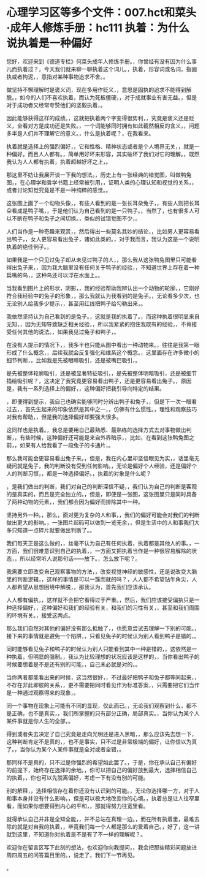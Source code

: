 # 心理学习区等多个文件：007.hct和菜头·成年人修炼手册：hc111 执着：为什么说执着是一种偏好

您好，欢迎来到《德道专栏》何菜头成年人修炼手册。，你曾经有没有因为什么事儿而执着过？，今天我们就来聊一聊执着这个词儿。，执着，形容词或名词，指固执或者拘泥，，意指对某种事物追求不舍。。

做坚持不懈理解时是褒义词，现在多用作贬义，，意思是固执的追求不能得到解脱。，如今的人们不喜欢执着，而认为死板僵硬，，对于成就事业有害无益。，但是对于成功者又经常夸赞他们的坚毅执着，。

因此能够获得这样的成绩。，这就把执着两个字变得很势利，，究竟是褒义还是贬义，全看对方是成功还是失败。，一个词能够同时拥有如此截然相反的含义，，问题多半是人们并不理解它的意义。，什么是执着呢？，在我看来。

执着就是选择上的强烈偏好，，它和性格、精神状态或者是个人境界无关，，就是一种偏好，而且人人都有。，简单用好坏来形容，其实破坏了我们对它的理解。，既然我认为人人都有执着，执着超越好坏之上，。

那这里不妨让我展开谈一下我的想法。，历史上有一张经典的错觉图，叫做鸭兔图，，在心理学和哲学书籍上经常被引用，，证明人类的心理认知和视觉的关系，，或者讨论知觉究竟是不是一种纯粹的感觉。。

这张图上画了一个动物头像，，有些人看到的是一张长耳朵兔子，，有些人则把长耳朵看成是鸭子嘴，，于是他们认为自己看到的是一只鸭子。，当然了，也有很多人可以不断在鸭子和兔子之间切换。，类似的试错觉图不少，。

人们当作是一种奇趣来观赏，，然后得出一些莫名其妙的结论，，比如男人更容易看出鸭子，，女人更容易看出兔子，诸如此类的。，对于我而言，我认为这是一个说明执着的绝佳例子。。

如果我是一个只见过兔子却从未见过鸭子的人，，那么我从这张鸭兔图里只可能看得出兔子来，，因为我大脑里没有任何关于鸭子的经验，，不知道世界上存在着一种扁嘴的鸟，，这种鸟还可以浮在水面上。。

当我看到图片上的形状，阴影，，我的经验帮助我辨认出一个动物的轮廓，，它刚好符合我经验中的兔子的形象，，那么我就认为我看到的是兔子。，无论看多少次，也无论别人给我多少提示，，甚至用红线把鸭子给勾勒出来，。

我依然坚持认为自己看到的是兔子。，这就是我的执着了。，而这种执着很明显来自无知，，因为无知导致缺乏相关经验，，所以我紧紧的抱住我既有的经验，，不肯接受任何其他的说法。，如果我见过兔子和鸭子，。

在没有人提示的情况下，，我多半也只能从图中看出一种动物来。，往往是我第一眼形成了什么概念，，后续我就会反复强化和维系这个概念。，这里面存在许多微小的细节判断，，比如我是先被眼睛吸引，还是被嘴巴吸引，。

是先被整体轮廓吸引，还是被显著特征吸引，，是先被整体明暗吸引，还是被细节描绘吸引呢？，这决定了我究竟更容易看出鸭子，还是更容易看出兔子。，原因是，我有一系列选择上的偏好，，这种偏好把我引导向特定的结果。

，即便得到提示，我自己也确实能够同时分辨出鸭子和兔子，，但是下一次一眼看过去，，首先生起来的印象依然是其中之一，，仿佛有什么惯性。，理性和观察技巧对我有帮助，，但是我的选择偏好却要强大很多。

这同样也是执着。，我总是要用自己最熟悉、最熟练的选择方式去对事物做出判断，，有些时候，这种偏好还可能是来自外界暗示，，比如，在看到这张鸭兔图之前，，如果有人给我看了一段兔子的卡通片，。

那么我可能会更容易看出兔子来。，但是，我在内心里却坚信眼见为实，，话里毫无疑问就是兔子，我的判断没有受到任何影响。，无论是偏好个人经验，还是偏好个人的判断习惯，，都是一种选择偏好。，执着的对象是什么呢？

，是我们做出的判断，我们对自己的判断深信不疑，，我们认为自己的判断是客观的是真实的，而且是完全独立的。，但是，即便是一张图，这张图里只是同时具备了两种动物的元素，，我们都会因为偏好而排除其中一种。

坚持另外一种。，那么，面对更为复杂的人和事，，我们的偏好可能会对我们的判断做出更大的影响。，一张图片起码可以做到一览无余，，但是生活中的人和事我们大多只知道一点碎片就要做出判断了。。

我们每天正是这么做的，，丝毫不认为自己有任何执着，执着都是其他人的事。，一方面，我们很难意识到自己的执着，，一方面又把执着当作是一种很容易解除的状态，，所以经常听人说那句话——放下。，怎么放下呢？。

我需要立即改变自己观察事物的方法，，改变视觉神经的敏感性，还是说改变大脑里的判断逻辑，，这样的事情是可以一簇而就的吗？，人人都不希望钻牛角尖，人人都希望从思想困境中解脱，，那我认为，首先我们应该承认。

人人都有偏执，，这样就不会把它看得过于严重。，然后，我们应该接受偏执只是一种选择偏好，，这种偏好和我们的经验有关，和我们的习性有关，，甚至和我们周围的环境有关。，接受这两点。

那么我们自然对其他的偏好没有那么抵触了，，也愿意尝试去理解一下别的可能。，接下来的事情就是避免一个陷阱，，只看见兔子的时候认为别人看到鸭子是错的，。

同时能够看见兔子和鸭子的时候认为别人只能看到其中一种是错的，，这依然是一种执着，但明显的强制。，我认为比较理想的状况应该是这样的，，当你看出鸭子的时候要想着是不是还有别的可能，，自己未必就是对的。。

当你两者都能看出来的时候，这当然很好，，不过最好把鸭子和兔子都等同起来，，不存在非此即彼的关系，，更不需要把同时看见作为标准答案，，只需要把它们当作是一种通过观察得来的现象，。

同一个事物在现象上可能有不同的显现，仅此而已。，无论我们观察到什么，都不是正确，也不是真实，，我们所掌握的只有部分正确，局部真实。，当你认为某个人某件事就是你人生的全部，。

得到或者失去决定了自己究竟是走向光明还是进入黑暗，，那么应该先去想一下，这种判断肯定不是真的，，也不是事实，只不过是非常极端的偏好，让你信以为真了。，当你认为某个人某件事就是全对或者全错，。

那同样不是真的，只不过是你强烈的希望如此罢了。，于是，你在承认自己有偏好的前提下，始终存在选择的余地。，你可以把自己的偏好放到最大，选择相信自己的执着，，你也可以先脱离偏好，考虑一下有没有别的可能。

别的解释，，选择相信存在着你还没有认识到的可能。，无论你选择哪一方，对于人和事本身并没有什么影响，，但是可以极大地改变你的心境。，执着总是让人往窄里看，而如果你想要得到内心的平和，，那就得努力往宽里看。

就得承认自己并非是全知全能，，并不总站在真理一边。，而在所有执着里，最难去除的就是对自我的执着，，毕竟我们每一个人都是那么的爱着自己。，好了，这一讲就到这里，不知道你对执着是不是有了不一样的理解呢？。

欢迎你在留言区写下此刻的想法，也欢迎你向我提问，，我会把那些精彩问题放进周四周五的问答篇目里的。，说走了，我们下一节再见。

。